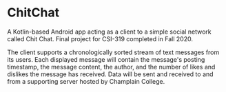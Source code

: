 # ChitChat
A Kotlin-based Android app acting as a client to a simple social network called Chit Chat. Final project for CSI-319 completed in Fall 2020.

The client supports a chronologically sorted stream of text messages from its users. Each displayed message will contain the message's posting timestamp, 
the message content, the author, and the number of likes and dislikes the message has received. Data will be sent and received to and from a supporting server hosted by 
Champlain College.
